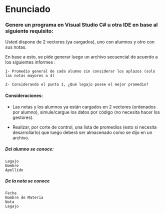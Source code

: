 ﻿# Enunciado

### Genere un programa en Visual Studio C# u otra IDE en base al siguiente requisito: 

Usted dispone de 2 vectores (ya cargados), uno con alumnos y otro con sus notas. 

En base a esto, se pide generar luego un archivo secuencial de acuerdo a los siguientes informes :

    1- Promedio general de cada alumno sin considerar los aplazos (solo las notas mayores a 4) 

    2- Considerando el punto 1, ¿Qué legajo posee el mejor promedio? 

#### Consideraciones: 

- Las notas y los alumnos ya están cargados en 2 vectores (ordenados por alumno), simule/cargue los datos por código (no necesita hacer los gestores). 

 - Realizar, por corte de control, una lista de promedios (esto si necesita desarrollarlo) que luego deberá ser almacenado como se dijo en un archivo. 


##### Del alumno se conoce: 
```
Legajo 
Nombre 
Apellido 
```

##### De la nota se conoce 
```
Fecha 
Nombre de Materia 
Nota 
Legajo 
```
